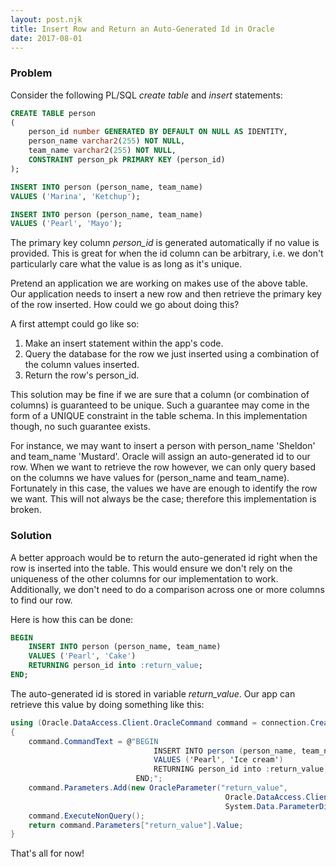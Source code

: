 ```yaml
---
layout: post.njk
title: Insert Row and Return an Auto-Generated Id in Oracle
date: 2017-08-01
---
```


### Problem

Consider the following PL/SQL *create table* and *insert* statements:

```sql
CREATE TABLE person
(
    person_id number GENERATED BY DEFAULT ON NULL AS IDENTITY,
    person_name varchar2(255) NOT NULL,
    team_name varchar2(255) NOT NULL,
    CONSTRAINT person_pk PRIMARY KEY (person_id)
);

INSERT INTO person (person_name, team_name)
VALUES ('Marina', 'Ketchup');

INSERT INTO person (person_name, team_name)
VALUES ('Pearl', 'Mayo');
```

The primary key column *person_id* is generated automatically if no value is provided.
This is great for when the id column can be arbitrary, i.e. we don't particularly care what the value is as long as it's unique.

Pretend an application we are working on makes use of the above table.
Our application needs to insert a new row and then retrieve the primary key of the row inserted.
How could we go about doing this?

A first attempt could go like so:

1.  Make an insert statement within the app's code.
2.  Query the database for the row we just inserted using a combination of the column values inserted.
3.  Return the row's person_id.

This solution may be fine if we are sure that a column (or combination of columns) is guaranteed to be unique.
Such a guarantee may come in the form of a UNIQUE constraint in the table schema.
In this implementation though, no such guarantee exists.

For instance, we may want to insert a person with person_name 'Sheldon' and team_name 'Mustard'.
Oracle will assign an auto-generated id to our row.
When we want to retrieve the row however, we can only query based on the columns we have values for (person_name and team_name).
Fortunately in this case, the values we have are enough to identify the row we want.
This will not always be the case; therefore this implementation is broken.

### Solution

A better approach would be to return the auto-generated id right when the row is inserted into the table.
This would ensure we don't rely on the uniqueness of the other columns for our implementation to work.
Additionally, we don't need to do a comparison across one or more columns to find our row.

Here is how this can be done:

```sql
BEGIN
    INSERT INTO person (person_name, team_name)
    VALUES ('Pearl', 'Cake')
    RETURNING person_id into :return_value;
END;
```

The auto-generated id is stored in variable *return_value*.
Our app can retrieve this value by doing something like this:

```csharp
using (Oracle.DataAccess.Client.OracleCommand command = connection.CreateCommand())
{
    command.CommandText = @"BEGIN
                                INSERT INTO person (person_name, team_name)
                                VALUES ('Pearl', 'Ice cream')
                                RETURNING person_id into :return_value;
                            END;";
    command.Parameters.Add(new OracleParameter("return_value",
                                                Oracle.DataAccess.Client.OracleDbType.Int32,
                                                System.Data.ParameterDirection.ReturnValue));
    command.ExecuteNonQuery();
    return command.Parameters["return_value"].Value;
}
```

That's all for now!
